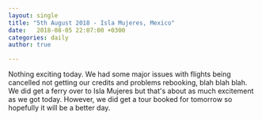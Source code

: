 ```yaml
---
layout: single
title: "5th August 2018 - Isla Mujeres, Mexico"
date:   2018-08-05 22:07:00 +0300
categories: daily
author: true

---
```


Nothing exciting today. We had some major issues with flights being cancelled not getting our credits and problems rebooking, blah blah blah. We did get a ferry over to Isla Mujeres but that's about as much excitement as we got today. However, we did get a tour booked for tomorrow so hopefully it will be a better day. 
